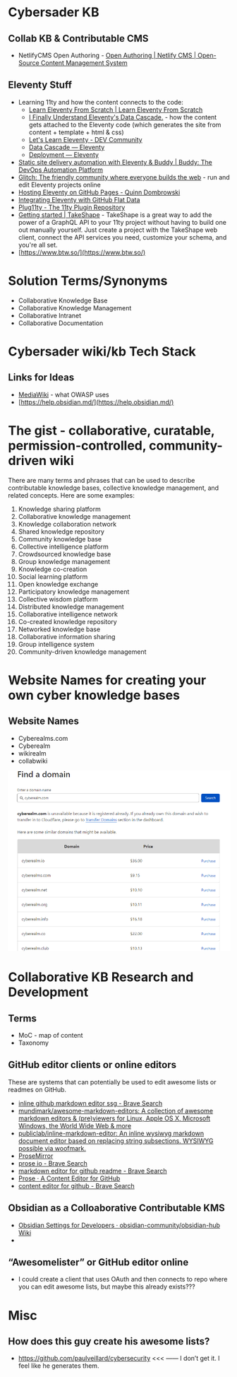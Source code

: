 # Cybersader KB

## Collab KB & Contributable CMS

- NetlifyCMS Open Authoring - [Open Authoring | Netlify CMS | Open-Source Content Management System](https://www.netlifycms.org/docs/open-authoring/)

## Eleventy Stuff

- Learning 11ty and how the content connects to the code:
    - [Learn Eleventy From Scratch | Learn Eleventy From Scratch](https://learneleventyfromscratch.com/)
    - [I Finally Understand Eleventy's Data Cascade.](https://benmyers.dev/blog/eleventy-data-cascade/#step-7-computed-data) - how the content gets attached to the Eleventy code (which generates the site from content + template + html & css)
    - [Let's Learn Eleventy - DEV Community](https://dev.to/psypher1/lets-learn-eleventy-1a67)
    - [Data Cascade — Eleventy](https://www.11ty.dev/docs/data-cascade/)
    - [Deployment — Eleventy](https://www.11ty.dev/docs/deployment/)
- [Static site delivery automation with Eleventy & Buddy | Buddy: The DevOps Automation Platform](https://buddy.works/guides/buddy-eleventy)
- [Glitch: The friendly community where everyone builds the web](https://glitch.com/) - run and edit Eleventy projects online
- [Hosting Eleventy on GitHub Pages - Quinn Dombrowski](https://quinndombrowski.com/blog/2022/05/07/hosting-eleventy-on-github-pages/)
- [Integrating Eleventy with GitHub Flat Data](https://www.raymondcamden.com/2021/07/14/integrating-eleventy-with-github-flat-data)
- [Plug11ty - The 11ty Plugin Repository](https://plug11ty.com/)
- [Getting started | TakeShape](https://app.takeshape.io/docs/get-started/ssg/11ty/) - TakeShape is a great way to add the power of a GraphQL API to your 11ty project without having to build one out manually yourself. Just create a project with the TakeShape web client, connect the API services you need, customize your schema, and you're all set.
- [https://www.btw.so/](https://www.btw.so/)

# Solution Terms/Synonyms

- Collaborative Knowledge Base
- Collaborative Knowledge Management
- Collaborative Intranet
- Collaborative Documentation

# Cybersader wiki/kb Tech Stack

## Links for Ideas

- [MediaWiki](https://www.mediawiki.org/wiki/MediaWiki) - what OWASP uses
- [https://help.obsidian.md/](https://help.obsidian.md/)

# The gist - collaborative, curatable, permission-controlled, community-driven wiki

There are many terms and phrases that can be used to describe contributable knowledge bases, collective knowledge management, and related concepts. Here are some examples:

1. Knowledge sharing platform
2. Collaborative knowledge management
3. Knowledge collaboration network
4. Shared knowledge repository
5. Community knowledge base
6. Collective intelligence platform
7. Crowdsourced knowledge base
8. Group knowledge management
9. Knowledge co-creation
10. Social learning platform
11. Open knowledge exchange
12. Participatory knowledge management
13. Collective wisdom platform
14. Distributed knowledge management
15. Collaborative intelligence network
16. Co-created knowledge repository
17. Networked knowledge base
18. Collaborative information sharing
19. Group intelligence system
20. Community-driven knowledge management

# Website Names for creating your own cyber knowledge bases

## Website Names

- Cyberealms.com
- Cyberealm
- wikirealm
- collabwiki

![Untitled](Cybersader%20KB/Untitled.png)

# Collaborative KB Research and Development

## Terms

- MoC - map of content
- Taxonomy

## GitHub editor clients or online editors

These are systems that can potentially be used to edit awesome lists or readmes on GitHub.

- [inline github markdown editor ssg - Brave Search](https://search.brave.com/search?q=inline+github+markdown+editor+ssg&source=android)
- [mundimark/awesome-markdown-editors: A collection of awesome markdown editors & (pre)viewers for Linux, Apple OS X, Microsoft Windows, the World Wide Web & more](https://github.com/mundimark/awesome-markdown-editors)
- [publiclab/inline-markdown-editor: An inline wysiwyg markdown document editor based on replacing string subsections. WYSIWYG possible via woofmark.](https://github.com/publiclab/inline-markdown-editor)
- [ProseMirror](https://prosemirror.net/)
- [prose io - Brave Search](https://search.brave.com/search?q=prose+io&source=android)
- [markdown editor for github readme - Brave Search](https://search.brave.com/search?q=markdown+editor+for+github+readme&source=android)
- [Prose · A Content Editor for GitHub](https://prose.io/#about)
- [content editor for github - Brave Search](https://search.brave.com/search?q=content+editor+for+github&source=android)

## Obsidian as a Colloaborative Contributable KMS

- [Obsidian Settings for Developers · obsidian-community/obsidian-hub Wiki](https://github.com/obsidian-community/obsidian-hub/wiki/Obsidian-Settings-for-Developers)
- 

## “Awesomelister” or GitHub editor online

- I could create a client that uses OAuth and then connects to repo where you can edit awesome lists, but maybe this already exists???

# Misc

## How does this guy create his awesome lists?

- https://github.com/paulveillard/cybersecurity <<< —— I don’t get it.  I feel like he generates them.